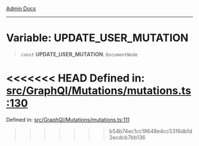 [Admin Docs](/)

***

# Variable: UPDATE\_USER\_MUTATION

> `const` **UPDATE\_USER\_MUTATION**: `DocumentNode`

<<<<<<< HEAD
Defined in: [src/GraphQl/Mutations/mutations.ts:130](https://github.com/PalisadoesFoundation/talawa-admin/blob/main/src/GraphQl/Mutations/mutations.ts#L130)
=======
Defined in: [src/GraphQl/Mutations/mutations.ts:111](https://github.com/PalisadoesFoundation/talawa-admin/blob/main/src/GraphQl/Mutations/mutations.ts#L111)
>>>>>>> b54b74ec1cc19648e4cc5316db1d2ecdcb7bb136
